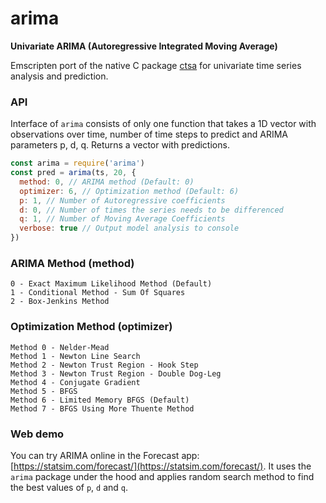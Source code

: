 # arima

**Univariate ARIMA (Autoregressive Integrated Moving Average)**

Emscripten port of the native C package [ctsa](https://github.com/rafat/ctsa) for univariate time series analysis and prediction.

### API
Interface of `arima` consists of only one function that takes a 1D vector with observations over time, number of time steps to predict and ARIMA parameters p, d, q. Returns a vector with predictions.

```javascript
const arima = require('arima')
const pred = arima(ts, 20, {
  method: 0, // ARIMA method (Default: 0)
  optimizer: 6, // Optimization method (Default: 6)
  p: 1, // Number of Autoregressive coefficients
  d: 0, // Number of times the series needs to be differenced
  q: 1, // Number of Moving Average Coefficients
  verbose: true // Output model analysis to console
})
```

### ARIMA Method (method)
```
0 - Exact Maximum Likelihood Method (Default)
1 - Conditional Method - Sum Of Squares
2 - Box-Jenkins Method
```

### Optimization Method (optimizer)
```
Method 0 - Nelder-Mead
Method 1 - Newton Line Search
Method 2 - Newton Trust Region - Hook Step
Method 3 - Newton Trust Region - Double Dog-Leg
Method 4 - Conjugate Gradient
Method 5 - BFGS
Method 6 - Limited Memory BFGS (Default)
Method 7 - BFGS Using More Thuente Method
```

### Web demo
You can try ARIMA online in the Forecast app:  [https://statsim.com/forecast/](https://statsim.com/forecast/).
It uses the `arima` package under the hood and applies random search method to find the best values of `p`, `d` and `q`.
